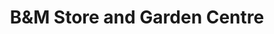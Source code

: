 ---
title: "B&M Store and Garden Centre"
url: /lincoln/bandm-store-and-garden-centre/
shop: convenience
---